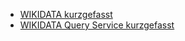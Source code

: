 
* [WIKIDATA kurzgefasst](https://commons.wikimedia.org/wiki/File:Wikidata-kurzgefasst.pdf)
* [WIKIDATA Query Service kurzgefasst](https://commons.wikimedia.org/wiki/File:Wikidata_Query_Service_kurzgefasst.pdf)
